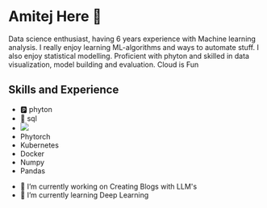 # **Amitej** Here 👋
Data science enthusiast, having 6 years experience with Machine learning analysis. I really enjoy learning ML-algorithms and ways to automate stuff. I also enjoy statistical modelling. Proficient with phyton and skilled in data visualization, model building and evaluation.
Cloud is Fun


## Skills and Experience
* 🅿️ phyton
* 📅 sql
* <img src="{(https://img.shields.io/badge/TensorFlow-FF6F00?style=for-the-badge&logo=tensorflow&logoColor=white)}"/>
* Phytorch
* Kubernetes
* Docker
* Numpy
* Pandas

- 🔭 I’m currently working on Creating Blogs with LLM's
- 🌱 I’m currently learning Deep Learning
